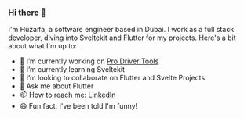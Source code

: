### Hi there 👋

I'm Huzaifa, a software engineer based in Dubai. I work as a full stack developer, diving into Sveltekit and Flutter for my projects. Here's a bit about what I'm up to:

- 🔭 I’m currently working on [Pro Driver Tools](https://shorturl.at/blsy8)
- 🌱 I’m currently learning Sveltekit
- 👯 I’m looking to collaborate on Flutter and Svelte Projects
- 💬 Ask me about Flutter
- 📫 How to reach me: [LinkedIn](https://www.linkedin.com/in/your-linkedin-here)
- 😄 Fun fact: I've been told I'm funny!



